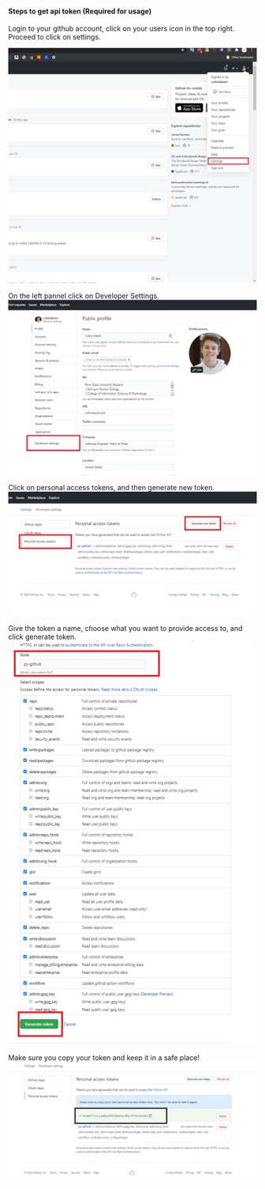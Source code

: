 #### Steps to get api token (Required for usage)

Login to your github account, click on your users icon in the top right.
Proceed to click on settings.

![](./assets/screenshots/settings.png)

On the left pannel click on Developer Settings.
![](./assets/screenshots/dev_settings.png)

Click on personal access tokens, and then generate new token.
![](./assets/screenshots/personal_token.png)

Give the token a name, choose what you want to provide access to, and click generate token.
![](./assets/screenshots/create_token.png)

Make sure you copy your token and keep it in a safe place!
![](./assets/screenshots/token.png)
